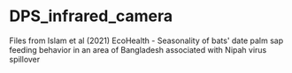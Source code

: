 # DPS_infrared_camera

Files from Islam et al (2021) EcoHealth - Seasonality of bats' date palm sap feeding behavior in an area of Bangladesh associated with Nipah virus spillover
